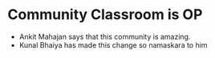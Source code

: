 # Community Classroom is OP

- Ankit Mahajan says that this community is amazing.
- Kunal Bhaiya has made this change so namaskara to him 
